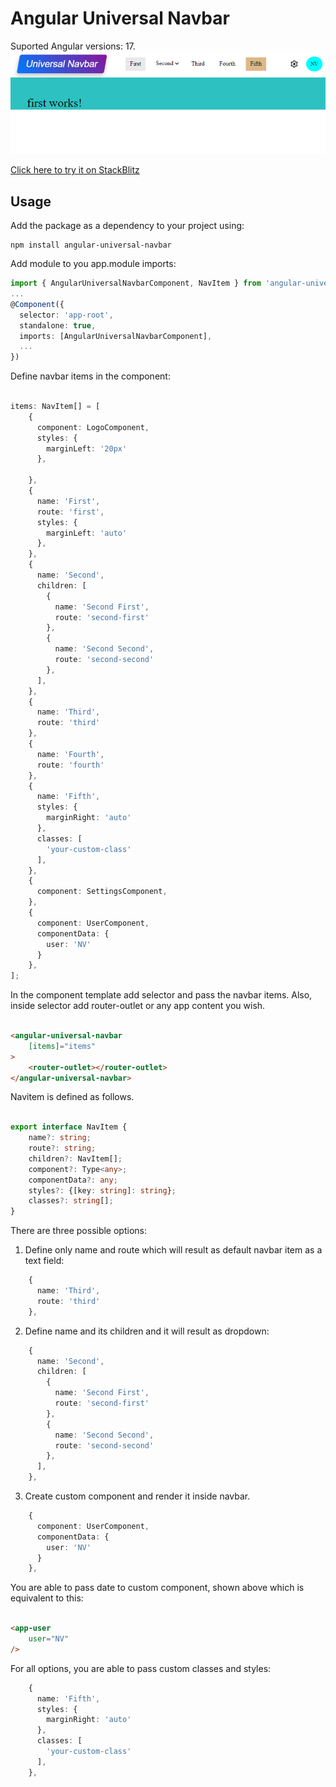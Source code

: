 # Angular Universal Navbar

Suported Angular versions: 17.
![example](image.png)

[Click here to try it on StackBlitz](https://stackblitz.com/edit/stackblitz-starters-f3b24p)


## Usage
Add the package as a dependency to your project using:

```
npm install angular-universal-navbar

```

Add module to you app.module imports:

```typescript
import { AngularUniversalNavbarComponent, NavItem } from 'angular-universal-navbar';
...
@Component({
  selector: 'app-root',
  standalone: true,
  imports: [AngularUniversalNavbarComponent],
  ...
})
```

Define navbar items in the component:

```typescript

items: NavItem[] = [
    {
      component: LogoComponent,
      styles: {
        marginLeft: '20px'
      },
      
    },
    {
      name: 'First',
      route: 'first',
      styles: {
        marginLeft: 'auto'
      },
    },
    {
      name: 'Second',
      children: [
        {
          name: 'Second First',
          route: 'second-first'
        },
        {
          name: 'Second Second',
          route: 'second-second'
        },
      ],
    },
    {
      name: 'Third',
      route: 'third'
    },
    {
      name: 'Fourth',
      route: 'fourth'
    },
    {
      name: 'Fifth',
      styles: {
        marginRight: 'auto'
      },
      classes: [
        'your-custom-class'
      ],
    },
    {
      component: SettingsComponent,
    },
    {
      component: UserComponent,
      componentData: {
        user: 'NV'
      }
    },
];

```

In the component template add selector and pass the navbar items.
Also, inside selector add router-outlet or any app content you wish.

```html

<angular-universal-navbar
    [items]="items"
>
    <router-outlet></router-outlet>
</angular-universal-navbar>

```

Navitem is defined as follows. 

```typescript

export interface NavItem {
    name?: string;
    route?: string;
    children?: NavItem[]; 
    component?: Type<any>;
    componentData?: any;
    styles?: {[key: string]: string};
    classes?: string[];
}

```

There are three possible options: 

1.  Define only name and route which will result as default navbar item as a text field:
```typescript
    {
      name: 'Third',
      route: 'third'
    },
```

2.  Define name and its children and it will result as dropdown:
```typescript
    {
      name: 'Second',
      children: [
        {
          name: 'Second First',
          route: 'second-first'
        },
        {
          name: 'Second Second',
          route: 'second-second'
        },
      ],
    },
```

3.  Create custom component and render it inside navbar.
```typescript
    {
      component: UserComponent,
      componentData: {
        user: 'NV'
      }
    },
```
You are able to pass date to custom component, shown above which is equivalent to this: 
```html

<app-user
    user="NV"
/>
```


For all options, you are able to pass custom classes and styles:
```typescript
    {
      name: 'Fifth',
      styles: {
        marginRight: 'auto'
      },
      classes: [
        'your-custom-class'
      ],
    },
```